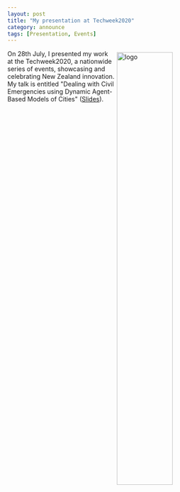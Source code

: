 ```yaml
---
layout: post
title: "My presentation at Techweek2020"
category: announce
tags: [Presentation, Events]
---
```


<a href="https://techweek.co.nz/">
<img src="https://techweek.co.nz/themes/techweek/images/techweek-logo-2020.png" style="float:right; width:50%; padding:5px;"  alt="logo" /></a>


On 28th July, I presented my work at the Techweek2020, a nationwide series of events, showcasing and celebrating New Zealand innovation. My talk is entitled "Dealing with Civil Emergencies using Dynamic Agent-Based Models of Cities" ([Slides](https://leminhkieu.github.io/p/2020-emergency)). 


